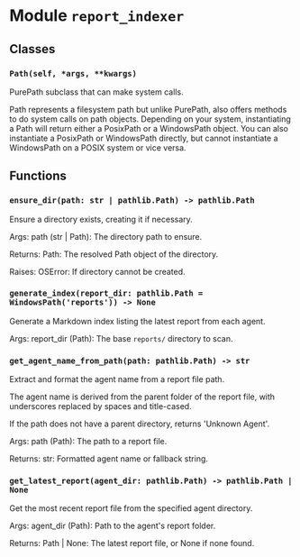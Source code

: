 # Module `report_indexer`

## Classes

### `Path(self, *args, **kwargs)`

PurePath subclass that can make system calls.

Path represents a filesystem path but unlike PurePath, also offers
methods to do system calls on path objects. Depending on your system,
instantiating a Path will return either a PosixPath or a WindowsPath
object. You can also instantiate a PosixPath or WindowsPath directly,
but cannot instantiate a WindowsPath on a POSIX system or vice versa.

## Functions

### `ensure_dir(path: str | pathlib.Path) -> pathlib.Path`

Ensure a directory exists, creating it if necessary.

Args:
    path (str | Path): The directory path to ensure.

Returns:
    Path: The resolved Path object of the directory.

Raises:
    OSError: If directory cannot be created.

### `generate_index(report_dir: pathlib.Path = WindowsPath('reports')) -> None`

Generate a Markdown index listing the latest report from each agent.

Args:
    report_dir (Path): The base `reports/` directory to scan.

### `get_agent_name_from_path(path: pathlib.Path) -> str`

Extract and format the agent name from a report file path.

The agent name is derived from the parent folder of the report file,
with underscores replaced by spaces and title-cased.

If the path does not have a parent directory, returns 'Unknown Agent'.

Args:
    path (Path): The path to a report file.

Returns:
    str: Formatted agent name or fallback string.

### `get_latest_report(agent_dir: pathlib.Path) -> pathlib.Path | None`

Get the most recent report file from the specified agent directory.

Args:
    agent_dir (Path): Path to the agent's report folder.

Returns:
    Path | None: The latest report file, or None if none found.
